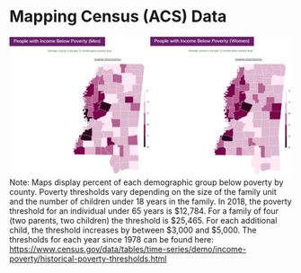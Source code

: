 # Mapping Census (ACS) Data
![Poverty Map](img/poverty_original.png)
Note: Maps display percent of each demographic group below poverty by county. Poverty thresholds vary depending on the size of the family unit and the number of children under 18 years in the family. In 2018, the poverty threshold for an individual under 65 years is $12,784. For a family of four (two parents, two children) the threshold is $25,465. For each additional child, the threshold increases by between $3,000 and $5,000. The thresholds for each year since 1978 can be found here: https://www.census.gov/data/tables/time-series/demo/income-poverty/historical-poverty-thresholds.html
